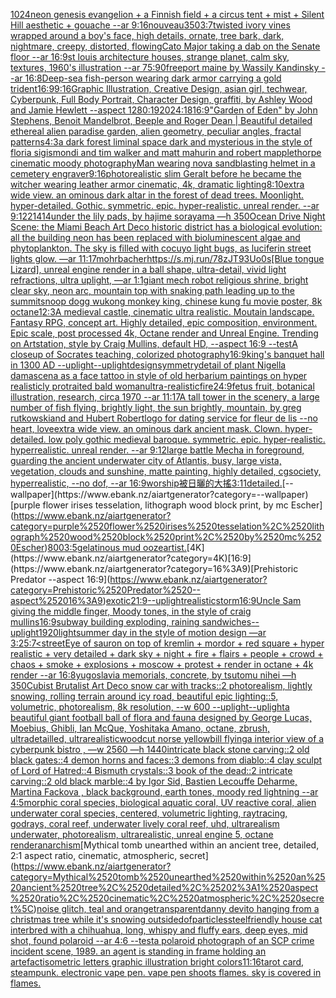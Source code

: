 [1024](https://www.ebank.nz/aiartgenerator?category=1024)[neon genesis evangelion + a Finnish field + a circus tent + mist + Silent Hill aesthetic + gouache --ar 9:16](https://www.ebank.nz/aiartgenerator?category=neon%2520genesis%2520evangelion%2520%2B%2520a%2520Finnish%2520field%2520%2B%2520a%2520circus%2520tent%2520%2B%2520mist%2520%2B%2520Silent%2520Hill%2520aesthetic%2520%2B%2520gouache%2520--ar%25209%3A16)[nouveau](https://www.ebank.nz/aiartgenerator?category=nouveau)[350](https://www.ebank.nz/aiartgenerator?category=350)[3:7](https://www.ebank.nz/aiartgenerator?category=3%3A7)[twisted ivory vines wrapped around a boy's face, high details, ornate, tree bark, dark, nightmare, creepy, distorted, flowing](https://www.ebank.nz/aiartgenerator?category=twisted%2520ivory%2520vines%2520wrapped%2520around%2520a%2520boy%27s%2520face%2C%2520high%2520details%2C%2520ornate%2C%2520tree%2520bark%2C%2520dark%2C%2520nightmare%2C%2520creepy%2C%2520distorted%2C%2520flowing)[Cato Major taking a dab on the Senate floor --ar 16:9](https://www.ebank.nz/aiartgenerator?category=Cato%2520Major%2520taking%2520a%2520dab%2520on%2520the%2520Senate%2520floor%2520--ar%252016%3A9)[st louis architecture houses, strange planet, calm sky, textures, 1960's illustration --ar 75:90](https://www.ebank.nz/aiartgenerator?category=st%2520louis%2520architecture%2520houses%2C%2520strange%2520planet%2C%2520calm%2520sky%2C%2520textures%2C%25201960%27s%2520illustration%2520--ar%252075%3A90)[freeport maine by Wassily Kandinsky --ar 16:8](https://www.ebank.nz/aiartgenerator?category=freeport%2520maine%2520by%2520Wassily%2520Kandinsky%2520--ar%252016%3A8)[Deep-sea fish-person wearing dark armor carrying a gold trident](https://www.ebank.nz/aiartgenerator?category=Deep-sea%2520fish-person%2520wearing%2520dark%2520armor%2520carrying%2520a%2520gold%2520trident)[16:9](https://www.ebank.nz/aiartgenerator?category=16%3A9)[9:16](https://www.ebank.nz/aiartgenerator?category=9%3A16)[Graphic Illustration, Creative Design, asian girl, techwear, Cyberpunk, Full Body Portrait, Character Design, graffiti, by Ashley Wood and Jamie Hewlett --aspect 1280:1920](https://www.ebank.nz/aiartgenerator?category=Graphic%2520Illustration%2C%2520Creative%2520Design%2C%2520asian%2520girl%2C%2520techwear%2C%2520Cyberpunk%2C%2520Full%2520Body%2520Portrait%2C%2520Character%2520Design%2C%2520graffiti%2C%2520by%2520Ashley%2520Wood%2520and%2520Jamie%2520Hewlett%2520--aspect%25201280%3A1920)[24:18](https://www.ebank.nz/aiartgenerator?category=24%3A18)[16:9](https://www.ebank.nz/aiartgenerator?category=16%3A9)["Garden of Eden" by John Stephens, Benoit Mandelbrot, Beeple and Roger Dean | Beautiful detailed ethereal alien paradise garden, alien geometry, peculiar angles, fractal patterns](https://www.ebank.nz/aiartgenerator?category=%22Garden%2520of%2520Eden%22%2520by%2520John%2520Stephens%2C%2520Benoit%2520Mandelbrot%2C%2520Beeple%2520and%2520Roger%2520Dean%2520%7C%2520Beautiful%2520detailed%2520ethereal%2520alien%2520paradise%2520garden%2C%2520alien%2520geometry%2C%2520peculiar%2520angles%2C%2520fractal%2520patterns)[4:3](https://www.ebank.nz/aiartgenerator?category=4%3A3)[a dark forest liminal space dark and mysterious in the style of floria sigismondi and tim walker and matt mahurin and robert mapplethorpe cinematic moody photography](https://www.ebank.nz/aiartgenerator?category=a%2520dark%2520forest%2520liminal%2520space%2520dark%2520and%2520mysterious%2520in%2520the%2520style%2520of%2520floria%2520sigismondi%2520and%2520tim%2520walker%2520and%2520matt%2520mahurin%2520and%2520robert%2520mapplethorpe%2520cinematic%2520moody%2520photography)[Man wearing nova sandblasting helmet in a cemetery engraver](https://www.ebank.nz/aiartgenerator?category=Man%2520wearing%2520nova%2520sandblasting%2520helmet%2520in%2520a%2520cemetery%2520engraver)[9:16](https://www.ebank.nz/aiartgenerator?category=9%3A16)[photorealistic slim Geralt before he became the witcher wearing leather armor cinematic, 4k, dramatic lighting](https://www.ebank.nz/aiartgenerator?category=photorealistic%2520slim%2520Geralt%2520before%2520he%2520became%2520the%2520witcher%2520wearing%2520leather%2520armor%2520cinematic%2C%25204k%2C%2520dramatic%2520lighting)[8:10](https://www.ebank.nz/aiartgenerator?category=8%3A10)[extra wide view. an ominous dark altar in the forest of dead trees. Moonlight. hyper-detailed. Gothic. symmetric. epic. hyper-realistic. unreal render. --ar 9:12](https://www.ebank.nz/aiartgenerator?category=extra%2520wide%2520view.%2520an%2520ominous%2520dark%2520altar%2520in%2520the%2520forest%2520of%2520dead%2520trees.%2520Moonlight.%2520hyper-detailed.%2520Gothic.%2520symmetric.%2520epic.%2520hyper-realistic.%2520unreal%2520render.%2520--ar%25209%3A12)[21414](https://www.ebank.nz/aiartgenerator?category=21414)[under the lily pads, by hajime sorayama —h 350](https://www.ebank.nz/aiartgenerator?category=under%2520the%2520lily%2520pads%2C%2520by%2520hajime%2520sorayama%2520%E2%80%94h%2520350)[Ocean Drive Night Scene: the Miami Beach Art Deco historic district has a biological evolution: all the building neon has been replaced with bioluminescent algae and phytoplankton. The sky is filled with cocuyo light bugs, as luciferin street lights glow. —ar 11:17](https://www.ebank.nz/aiartgenerator?category=Ocean%2520Drive%2520Night%2520Scene%3A%2520the%2520Miami%2520Beach%2520Art%2520Deco%2520historic%2520district%2520has%2520a%2520biological%2520evolution%3A%2520all%2520the%2520building%2520neon%2520has%2520been%2520replaced%2520with%2520bioluminescent%2520algae%2520and%2520phytoplankton.%2520The%2520sky%2520is%2520filled%2520with%2520cocuyo%2520light%2520bugs%2C%2520as%2520luciferin%2520street%2520lights%2520glow.%2520%E2%80%94ar%252011%3A17)[mohrbacher](https://www.ebank.nz/aiartgenerator?category=mohrbacher)[<https://s.mj.run/78zJT93Uo0s>](https://www.ebank.nz/aiartgenerator?category=%3Chttps%3A//s.mj.run/78zJT93Uo0s%3E)[[Blue tongue Lizard], unreal engine render in a ball shape, ultra-detail, vivid light refractions, ultra uplight, —ar 1:1](https://www.ebank.nz/aiartgenerator?category=%5BBlue%2520tongue%2520Lizard%5D%2C%2520unreal%2520engine%2520render%2520in%2520a%2520ball%2520shape%2C%2520ultra-detail%2C%2520vivid%2520light%2520refractions%2C%2520ultra%2520uplight%2C%2520%E2%80%94ar%25201%3A1)[giant mech robot religious shrine, bright clear sky, neon arc, mountain top with snaking path leading up to the summit](https://www.ebank.nz/aiartgenerator?category=giant%2520mech%2520robot%2520religious%2520shrine%2C%2520bright%2520clear%2520sky%2C%2520neon%2520arc%2C%2520mountain%2520top%2520with%2520snaking%2520path%2520leading%2520up%2520to%2520the%2520summit)[snoop dogg wukong monkey king, chinese kung fu movie poster, 8k octane](https://www.ebank.nz/aiartgenerator?category=snoop%2520dogg%2520wukong%2520monkey%2520king%2C%2520chinese%2520kung%2520fu%2520movie%2520poster%2C%25208k%2520octane)[1](https://www.ebank.nz/aiartgenerator?category=1)[2:3](https://www.ebank.nz/aiartgenerator?category=2%3A3)[A medieval castle, cinematic ultra realistic. Moutain landscape. Fantasy RPG, concept art. Highly detailed, epic composition, environment. Epic scale, post processed 4k, Octane render and Unreal Engine. Trending on Artstation, style by Craig Mullins, default HD, --aspect 16:9 --test](https://www.ebank.nz/aiartgenerator?category=A%2520medieval%2520castle%2C%2520cinematic%2520ultra%2520realistic.%2520Moutain%2520landscape.%2520Fantasy%2520RPG%2C%2520concept%2520art.%2520Highly%2520detailed%2C%2520epic%2520composition%2C%2520environment.%2520Epic%2520scale%2C%2520post%2520processed%25204k%2C%2520Octane%2520render%2520and%2520Unreal%2520Engine.%2520Trending%2520on%2520Artstation%2C%2520style%2520by%2520Craig%2520Mullins%2C%2520default%2520HD%2C%2520--aspect%252016%3A9%2520--test)[A closeup of Socrates teaching, colorized photography](https://www.ebank.nz/aiartgenerator?category=A%2520closeup%2520of%2520Socrates%2520teaching%2C%2520colorized%2520photography)[16:9](https://www.ebank.nz/aiartgenerator?category=16%3A9)[king's banquet hall in 1300 AD --uplight](https://www.ebank.nz/aiartgenerator?category=king%27s%2520banquet%2520hall%2520in%25201300%2520AD%2520--uplight)[--uplight](https://www.ebank.nz/aiartgenerator?category=--uplight)[design](https://www.ebank.nz/aiartgenerator?category=design)[symmetry](https://www.ebank.nz/aiartgenerator?category=symmetry)[detail of plant Nigella damascena as a face tattoo in style of old herbarium paintings on hyper realisticly protraited bald woman](https://www.ebank.nz/aiartgenerator?category=detail%2520of%2520plant%2520Nigella%2520damascena%2520as%2520a%2520face%2520tattoo%2520in%2520style%2520of%2520old%2520herbarium%2520paintings%2520on%2520hyper%2520realisticly%2520protraited%2520bald%2520woman)[ultra-realistic](https://www.ebank.nz/aiartgenerator?category=ultra-realistic)[fire](https://www.ebank.nz/aiartgenerator?category=fire)[24:9](https://www.ebank.nz/aiartgenerator?category=24%3A9)[fetus fruit, botanical illustration, research, circa 1970 --ar 11:17](https://www.ebank.nz/aiartgenerator?category=fetus%2520fruit%2C%2520botanical%2520illustration%2C%2520research%2C%2520circa%25201970%2520--ar%252011%3A17)[A tall tower in the scenery, a large number of fish flying, brightly light, the sun brightly, mountain, by greg rutkowskiand and Hubert Robert](https://www.ebank.nz/aiartgenerator?category=A%2520tall%2520tower%2520in%2520the%2520scenery%2C%2520a%2520large%2520number%2520of%2520fish%2520flying%2C%2520brightly%2520light%2C%2520the%2520sun%2520brightly%2C%2520mountain%2C%2520by%2520greg%2520rutkowskiand%2520and%2520Hubert%2520Robert)[logo for dating service for fleur de lis --no heart, love](https://www.ebank.nz/aiartgenerator?category=logo%2520for%2520dating%2520service%2520for%2520fleur%2520de%2520lis%2520--no%2520heart%2C%2520love)[extra wide view. an ominous dark ancient mask. Clown. hyper-detailed. low poly gothic medieval baroque. symmetric. epic. hyper-realistic. hyperrealistic. unreal render. --ar 9:12](https://www.ebank.nz/aiartgenerator?category=extra%2520wide%2520view.%2520an%2520ominous%2520dark%2520ancient%2520mask.%2520Clown.%2520hyper-detailed.%2520low%2520poly%2520gothic%2520medieval%2520baroque.%2520symmetric.%2520epic.%2520hyper-realistic.%2520hyperrealistic.%2520unreal%2520render.%2520--ar%25209%3A12)[large battle Mecha in foreground, guarding the ancient underwater city of Atlantis, busy, large vista, vegetation, clouds and sunshine, matte painting, highly detailed, cgsociety, hyperrealistic, --no dof, --ar 16:9](https://www.ebank.nz/aiartgenerator?category=large%2520battle%2520Mecha%2520in%2520foreground%2C%2520guarding%2520the%2520ancient%2520underwater%2520city%2520of%2520Atlantis%2C%2520busy%2C%2520large%2520vista%2C%2520vegetation%2C%2520clouds%2520and%2520sunshine%2C%2520matte%2520painting%2C%2520highly%2520detailed%2C%2520cgsociety%2C%2520hyperrealistic%2C%2520--no%2520dof%2C%2520--ar%252016%3A9)[worship](https://www.ebank.nz/aiartgenerator?category=worship)[被日曬的大搖](https://www.ebank.nz/aiartgenerator?category=%E8%A2%AB%E6%97%A5%E6%9B%AC%E7%9A%84%E5%A4%A7%E6%90%96)[3:1](https://www.ebank.nz/aiartgenerator?category=3%3A1)[1](https://www.ebank.nz/aiartgenerator?category=1)[detailed.](https://www.ebank.nz/aiartgenerator?category=detailed.)[--wallpaper](https://www.ebank.nz/aiartgenerator?category=--wallpaper)[purple flower irises tesselation, lithograph wood block print, by mc Escher](https://www.ebank.nz/aiartgenerator?category=purple%2520flower%2520irises%2520tesselation%2C%2520lithograph%2520wood%2520block%2520print%2C%2520by%2520mc%2520Escher)[800](https://www.ebank.nz/aiartgenerator?category=800)[3:5](https://www.ebank.nz/aiartgenerator?category=3%3A5)[gelatinous mud ooze](https://www.ebank.nz/aiartgenerator?category=gelatinous%2520mud%2520ooze)[artist.](https://www.ebank.nz/aiartgenerator?category=artist.)[4K](https://www.ebank.nz/aiartgenerator?category=4K)[16:9](https://www.ebank.nz/aiartgenerator?category=16%3A9)[Prehistoric Predator --aspect 16:9](https://www.ebank.nz/aiartgenerator?category=Prehistoric%2520Predator%2520--aspect%252016%3A9)[exotic](https://www.ebank.nz/aiartgenerator?category=exotic)[21:9](https://www.ebank.nz/aiartgenerator?category=21%3A9)[--uplight](https://www.ebank.nz/aiartgenerator?category=--uplight)[realistic](https://www.ebank.nz/aiartgenerator?category=realistic)[storm](https://www.ebank.nz/aiartgenerator?category=storm)[16:9](https://www.ebank.nz/aiartgenerator?category=16%3A9)[Uncle Sam giving the middle finger, Moody tones, in the style of craig mullins](https://www.ebank.nz/aiartgenerator?category=Uncle%2520Sam%2520giving%2520the%2520middle%2520finger%2C%2520Moody%2520tones%2C%2520in%2520the%2520style%2520of%2520craig%2520mullins)[16:9](https://www.ebank.nz/aiartgenerator?category=16%3A9)[subway building exploding, raining sandwiches](https://www.ebank.nz/aiartgenerator?category=subway%2520building%2520exploding%2C%2520raining%2520sandwiches)[--uplight](https://www.ebank.nz/aiartgenerator?category=--uplight)[1920](https://www.ebank.nz/aiartgenerator?category=1920)[light](https://www.ebank.nz/aiartgenerator?category=light)[summer day in the style of motion design —ar 3:2](https://www.ebank.nz/aiartgenerator?category=summer%2520day%2520in%2520the%2520style%2520of%2520motion%2520design%2520%E2%80%94ar%25203%3A2)[5:7](https://www.ebank.nz/aiartgenerator?category=5%3A7)[<street](https://www.ebank.nz/aiartgenerator?category=%3Cstreet)[Eye of sauron on top of kremlin + mordor +  red square + hyper realistic + very detailed + dark sky + night + fire + flairs + people + crowd + chaos + smoke + explosions + moscow +  protest + render in octane + 4k render --ar 16:8](https://www.ebank.nz/aiartgenerator?category=Eye%2520of%2520sauron%2520on%2520top%2520of%2520kremlin%2520%2B%2520mordor%2520%2B%2520%2520red%2520square%2520%2B%2520hyper%2520realistic%2520%2B%2520very%2520detailed%2520%2B%2520dark%2520sky%2520%2B%2520night%2520%2B%2520fire%2520%2B%2520flairs%2520%2B%2520people%2520%2B%2520crowd%2520%2B%2520chaos%2520%2B%2520smoke%2520%2B%2520explosions%2520%2B%2520moscow%2520%2B%2520%2520protest%2520%2B%2520render%2520in%2520octane%2520%2B%25204k%2520render%2520--ar%252016%3A8)[yugoslavia memorials, concrete,  by tsutomu nihei —h 350](https://www.ebank.nz/aiartgenerator?category=yugoslavia%2520memorials%2C%2520concrete%2C%2520%2520by%2520tsutomu%2520nihei%2520%E2%80%94h%2520350)[Cubist Brutalist Art Deco snow car with tracks::2 photorealism, lightly snowing, rolling terrain around icy road, beautiful epic lighting::5, volumetric, photorealism, 8k resolution, --w 600 --uplight](https://www.ebank.nz/aiartgenerator?category=Cubist%2520Brutalist%2520Art%2520Deco%2520snow%2520car%2520with%2520tracks%3A%3A2%2520photorealism%2C%2520lightly%2520snowing%2C%2520rolling%2520terrain%2520around%2520icy%2520road%2C%2520beautiful%2520epic%2520lighting%3A%3A5%2C%2520volumetric%2C%2520photorealism%2C%25208k%2520resolution%2C%2520--w%2520600%2520--uplight)[--uplight](https://www.ebank.nz/aiartgenerator?category=--uplight)[a beautiful giant football ball of flora and fauna designed by George Lucas, Moebius, Ghibli, Ian McQue, Yoshitaka Amano, octane, zbrush, ultradetailled, ultrarealistic](https://www.ebank.nz/aiartgenerator?category=a%2520beautiful%2520giant%2520football%2520ball%2520of%2520flora%2520and%2520fauna%2520designed%2520by%2520George%2520Lucas%2C%2520Moebius%2C%2520Ghibli%2C%2520Ian%2520McQue%2C%2520Yoshitaka%2520Amano%2C%2520octane%2C%2520zbrush%2C%2520ultradetailled%2C%2520ultrarealistic)[woodcut norse yellowbill flying](https://www.ebank.nz/aiartgenerator?category=woodcut%2520norse%2520yellowbill%2520flying)[a interior view of a cyberpunk bistro , —w 2560 —h 1440](https://www.ebank.nz/aiartgenerator?category=a%2520interior%2520view%2520of%2520a%2520cyberpunk%2520bistro%2520%2C%2520%E2%80%94w%25202560%2520%E2%80%94h%25201440)[intricate black stone carving::2 old black gates::4 demon horns and faces::3 demons from diablo::4 clay sculpt of Lord of Hatred::4 Bismuth crystals::3 book of the dead::2 intricate carving::2 old black marble::4 by Igor Sid, Bastien Lecouffe Deharme, Martina Fackova , black background, earth tones, moody red lightning --ar 4:5](https://www.ebank.nz/aiartgenerator?category=intricate%2520black%2520stone%2520carving%3A%3A2%2520old%2520black%2520gates%3A%3A4%2520demon%2520horns%2520and%2520faces%3A%3A3%2520demons%2520from%2520diablo%3A%3A4%2520clay%2520sculpt%2520of%2520Lord%2520of%2520Hatred%3A%3A4%2520Bismuth%2520crystals%3A%3A3%2520book%2520of%2520the%2520dead%3A%3A2%2520intricate%2520carving%3A%3A2%2520old%2520black%2520marble%3A%3A4%2520by%2520Igor%2520Sid%2C%2520Bastien%2520Lecouffe%2520Deharme%2C%2520Martina%2520Fackova%2520%2C%2520black%2520background%2C%2520earth%2520tones%2C%2520moody%2520red%2520lightning%2520--ar%25204%3A5)[morphic coral species, biological aquatic coral, UV reactive coral, alien underwater coral species, centered, volumetric lighting, raytracing, godrays, coral reef, underwater lively coral reef, uhd, ultrarealism underwater, photorealism, ultrarealistic, unreal engine 5, octane render](https://www.ebank.nz/aiartgenerator?category=morphic%2520coral%2520species%2C%2520biological%2520aquatic%2520coral%2C%2520UV%2520reactive%2520coral%2C%2520alien%2520underwater%2520coral%2520species%2C%2520centered%2C%2520volumetric%2520lighting%2C%2520raytracing%2C%2520godrays%2C%2520coral%2520reef%2C%2520underwater%2520lively%2520coral%2520reef%2C%2520uhd%2C%2520ultrarealism%2520underwater%2C%2520photorealism%2C%2520ultrarealistic%2C%2520unreal%2520engine%25205%2C%2520octane%2520render)[anarchism](https://www.ebank.nz/aiartgenerator?category=anarchism)[Mythical tomb unearthed within an ancient tree, detailed, 2:1 aspect ratio, cinematic, atmospheric, secret\](https://www.ebank.nz/aiartgenerator?category=Mythical%2520tomb%2520unearthed%2520within%2520an%2520ancient%2520tree%2C%2520detailed%2C%25202%3A1%2520aspect%2520ratio%2C%2520cinematic%2C%2520atmospheric%2C%2520secret%5C)[noise glitch, teal and orange](https://www.ebank.nz/aiartgenerator?category=noise%2520glitch%2C%2520teal%2520and%2520orange)[transparent](https://www.ebank.nz/aiartgenerator?category=transparent)[danny devito hanging from a christmas tree while it's snowing outside](https://www.ebank.nz/aiartgenerator?category=danny%2520devito%2520hanging%2520from%2520a%2520christmas%2520tree%2520while%2520it%27s%2520snowing%2520outside)[dof](https://www.ebank.nz/aiartgenerator?category=dof)[particles](https://www.ebank.nz/aiartgenerator?category=particles)[steel](https://www.ebank.nz/aiartgenerator?category=steel)[friendly house cat interbred with a chihuahua, long, whispy and fluffy ears, deep eyes, mid shot, found polaroid --ar 4:6 --test](https://www.ebank.nz/aiartgenerator?category=friendly%2520house%2520cat%2520interbred%2520with%2520a%2520chihuahua%2C%2520long%2C%2520whispy%2520and%2520fluffy%2520ears%2C%2520deep%2520eyes%2C%2520mid%2520shot%2C%2520found%2520polaroid%2520--ar%25204%3A6%2520--test)[a polaroid photograph of an SCP crime incident scene, 1989. an agent is standing in frame holding an artefact](https://www.ebank.nz/aiartgenerator?category=a%2520polaroid%2520photograph%2520of%2520an%2520SCP%2520crime%2520incident%2520scene%2C%25201989.%2520an%2520agent%2520is%2520standing%2520in%2520frame%2520holding%2520an%2520artefact)[isometric letters graphic illustration bright colors](https://www.ebank.nz/aiartgenerator?category=isometric%2520letters%2520graphic%2520illustration%2520bright%2520colors)[11:16](https://www.ebank.nz/aiartgenerator?category=11%3A16)[tarot card, steampunk. electronic vape pen. vape pen shoots flames. sky is covered in flames.](https://www.ebank.nz/aiartgenerator?category=tarot%2520card%2C%2520steampunk.%2520electronic%2520vape%2520pen.%2520vape%2520pen%2520shoots%2520flames.%2520sky%2520is%2520covered%2520in%2520flames.)